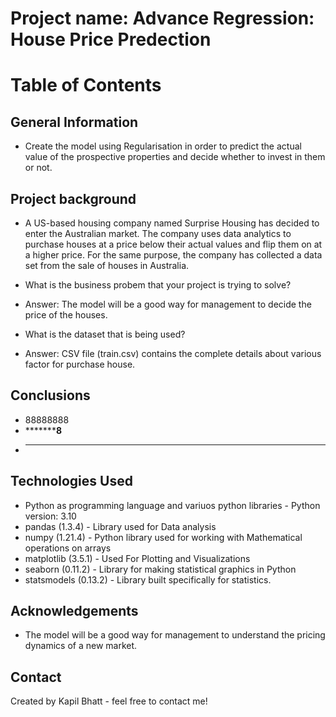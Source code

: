 # Project name: Advance Regression: House Price Predection

# Table of Contents

## General Information
- Create the model using Regularisation in order to predict the actual value of the prospective properties and decide whether to invest in them or not.

## Project background
- A US-based housing company named Surprise Housing has decided to enter the Australian market. The company uses data analytics to purchase houses at a price below their actual values and flip them on at a higher price. For the same purpose, the company has collected a data set from the sale of houses in Australia.  

- What is the business probem that your project is trying to solve?
- Answer: The model will be a good way for management to decide the price of the houses.

- What is the dataset that is being used?
- Answer: CSV file (train.csv) contains the complete details about various factor for purchase house. 

## Conclusions
- 88888888
- *********8**
- ***********

## Technologies Used
- Python as programming language and variuos python libraries - Python version: 3.10
- pandas (1.3.4) - Library used for Data analysis
- numpy (1.21.4) - Python library used for working with Mathematical operations on arrays
- matplotlib (3.5.1) - Used For Plotting and Visualizations 
- seaborn (0.11.2) - Library for making statistical graphics in Python
- statsmodels (0.13.2) - Library built specifically for statistics. 

## Acknowledgements
- The model will be a good way for management to understand the pricing dynamics of a new market. 

## Contact
Created by Kapil Bhatt - feel free to contact me!
